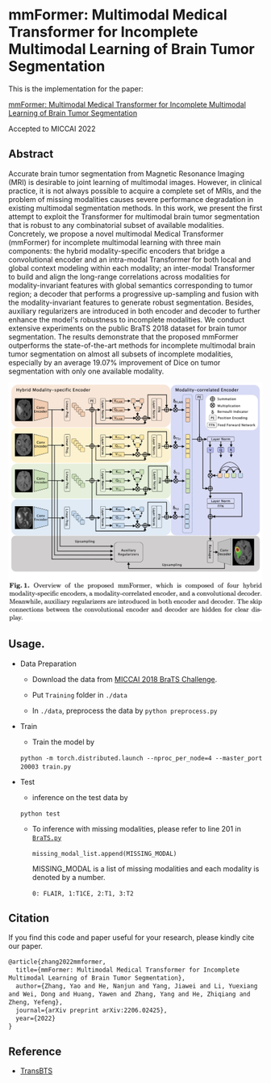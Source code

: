 # mmFormer: Multimodal Medical Transformer for Incomplete Multimodal Learning of Brain Tumor Segmentation
This is the implementation for the paper:

[mmFormer: Multimodal Medical Transformer for Incomplete Multimodal Learning of Brain Tumor Segmentation](https://arxiv.org/abs/2206.02425)

Accepted to MICCAI 2022

## Abstract

Accurate brain tumor segmentation from Magnetic Resonance Imaging (MRI) is desirable to joint learning of multimodal images. However, in clinical practice, it is not always possible to acquire a complete set of MRIs, and the problem of missing modalities causes severe performance degradation in existing multimodal segmentation methods. In this work, we present the first attempt to exploit the Transformer for multimodal brain tumor segmentation that is robust to any combinatorial subset of available modalities. Concretely, we propose a novel multimodal Medical Transformer (mmFormer) for incomplete multimodal learning with three main components: the hybrid modality-specific encoders that bridge a convolutional encoder and an intra-modal Transformer for both local and global context modeling within each modality; an inter-modal Transformer to build and align the long-range correlations across modalities for modality-invariant features with global semantics corresponding to tumor region; a decoder that performs a progressive up-sampling and fusion with the modality-invariant features to generate robust segmentation. Besides, auxiliary regularizers are introduced in both encoder and decoder to further enhance the model's robustness to incomplete modalities. We conduct extensive experiments on the public BraTS 2018 dataset for brain tumor segmentation. The results demonstrate that the proposed mmFormer outperforms the state-of-the-art methods for incomplete multimodal brain tumor segmentation on almost all subsets of incomplete modalities, especially by an average 19.07% improvement of Dice on tumor segmentation with only one available modality. 

![image](https://github.com/YaoZhang93/mmFormer/blob/main/figs/overview.png)

## Usage. 

* Data Preparation

  - Download the data from [MICCAI 2018 BraTS Challenge](https://www.med.upenn.edu/sbia/brats2018/data.html).

  - Put `Training` folder in  `./data` 

  - In `./data`, preprocess the data by `python preprocess.py`

* Train

  - Train the model by

  `python -m torch.distributed.launch --nproc_per_node=4 --master_port 20003 train.py`

* Test

  - inference on the test data by

  `python test`

  - To inference with missing modalities, please refer to line 201 in [`BraTS.py`](https://github.com/YaoZhang93/mmFormer/blob/main/mmformer/data/BraTS.py)
  
    `missing_modal_list.append(MISSING_MODAL)`
  
    MISSING_MODAL is a list of missing modalities and each modality is denoted by a number.
  
    `0: FLAIR, 1:T1CE, 2:T1, 3:T2`

## Citation

If you find this code and paper useful for your research, please kindly cite our paper.

```
@article{zhang2022mmformer,
  title={mmFormer: Multimodal Medical Transformer for Incomplete Multimodal Learning of Brain Tumor Segmentation},
  author={Zhang, Yao and He, Nanjun and Yang, Jiawei and Li, Yuexiang and Wei, Dong and Huang, Yawen and Zhang, Yang and He, Zhiqiang and Zheng, Yefeng},
  journal={arXiv preprint arXiv:2206.02425},
  year={2022}
}
```

## Reference

* [TransBTS](https://github.com/Wenxuan-1119/TransBTS)

